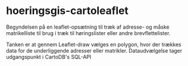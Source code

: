 # hoeringsgis-cartoleaflet
Begyndelsen på en leaflet-opsætning til træk af adresse- og måske matrikelliste til brug i træk til høringslister eller andre brevflettelister.

Tanken er at gennem Leaflet-draw vælges en polygon, hvor der trækkes data for de underliggende adresser eller matrikler. Dataudvælgelse tager udgangspunkt i CartoDB's SQL-API
